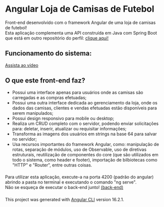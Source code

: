 # Angular Loja de Camisas de Futebol
Front-end desenvolvido com o framework Angular de uma loja de camisas de futebol! <br>
Esta aplicação complementa uma API construída em Java com Spring Boot que está em outro repositório do perfil: [clique aqui!](https://github.com/YuriKevin/SpringBoot_Loja_de_Camisetas)  

## Funcionamento do sistema: 
[Assista ao vídeo](https://youtu.be/EZUzDujXRBU)

## O que este front-end faz?
- Possui uma interface apenas para usuários onde as camisas são carregadas e as compras efetuadas;
- Possui uma outra interface dedicada ao gerenciamento da loja, onde os dados das camisas, clientes e vendas efetuadas estão disponíveis para serem manipulados;
- Possui design responsivo para mobile ou desktop;
- Realiza um CRUD completo com o servidor, podendo enviar solicitações para: deletar, inserir, atualizar ou requisitar informações;
- Transforma as imagens dos usuários em strings na base 64 para salvar no servidor;
- Usa recursos importantes do framework Angular, como: manipulação de rotas, separação de módulos, uso de Observable, uso de diretivas estruturais, reutilização de componentes do core (que são utilizados em todo o sistema, como header e footer), importação de bilbiotecas como "HTTP" e "Router", entre outras coisas.

###
Para utilizar esta aplicação, execute-a na porta 4200 (padrão do angular) abrindo a pasta no terminal e executando o comando "ng serve".  
Não se esqueça de executar o back-end junto! [(back-end)](https://github.com/YuriKevin/SpringBoot_Loja_de_Camisetas)

###
This project was generated with [Angular CLI](https://github.com/angular/angular-cli) version 16.2.1.


